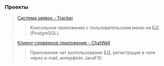 ### Проекты
> [Система заявок - Tracker](https://github.com/eskendarov/job4j_tracker)
>> Консольное приложение с пользовательским меню на БД (PostgreSQL).

> [Клиент-серверное приложение - ChatWell](https://github.com/eskendarov/chatwell)
>> Приложение чат (использование БД, регистрация в чате через e-mail, интерфейс JavaFX)
